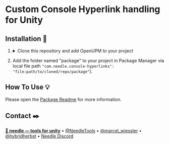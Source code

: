 # Custom Console Hyperlink handling for Unity

## Installation 💾
1) 
    <details>
    <summary>Clone this repository and add OpenUPM to your project</em></summary>

    To add OpenUPM to your project:

    - open `Edit/Project Settings/Package Manager`
    - add a new Scoped Registry:
    ```
    Name: OpenUPM
    URL:  https://package.openupm.com/
    Scope(s): com.needle
    ```
    - click <kbd>Save</kbd>
    </details>

2) Add the folder named "package" to your project in Package Manager via local file path ``"com.needle.console-hyperlinks": "file:path/to/cloned/repo/package"``). 

## How To Use 💡
Please open the <a href="https://github.com/needle-tools/console-hyperlinks/blob/main/package/Readme.md">Package Readme</a> for more information.

## Contact ✒️
<b>[🌵 needle — tools for unity](https://needle.tools)</b> • 
[@NeedleTools](https://twitter.com/NeedleTools) • 
[@marcel_wiessler](https://twitter.com/marcel_wiessler) • 
[@hybridherbst](https://twitter.com/hybridherbst) • 
[Needle Discord](https://discord.gg/CFZDp4b)